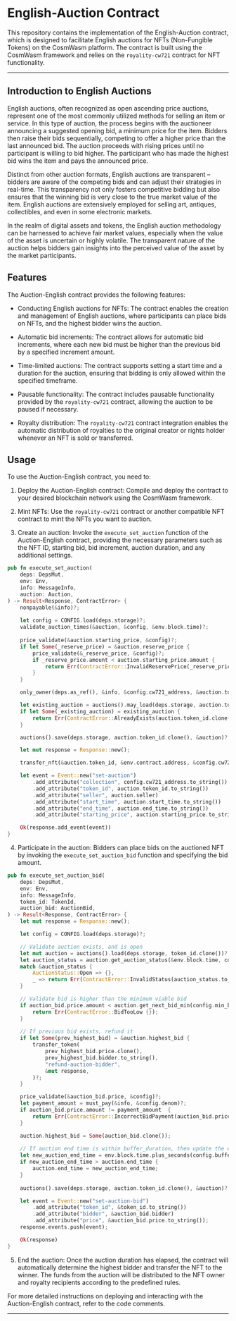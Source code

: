 # English-Auction Contract

This repository contains the implementation of the English-Auction contract, which is designed to facilitate English auctions for NFTs (Non-Fungible Tokens) on the CosmWasm platform. The contract is built using the CosmWasm framework and relies on the `royality-cw721` contract for NFT functionality.

---

## Introduction to English Auctions
English auctions, often recognized as open ascending price auctions, represent one of the most commonly utilized methods for selling an item or service. In this type of auction, the process begins with the auctioneer announcing a suggested opening bid, a minimum price for the item. Bidders then raise their bids sequentially, competing to offer a higher price than the last announced bid. The auction proceeds with rising prices until no participant is willing to bid higher. The participant who has made the highest bid wins the item and pays the announced price.

Distinct from other auction formats, English auctions are transparent – bidders are aware of the competing bids and can adjust their strategies in real-time. This transparency not only fosters competitive bidding but also ensures that the winning bid is very close to the true market value of the item. English auctions are extensively employed for selling art, antiques, collectibles, and even in some electronic markets.

In the realm of digital assets and tokens, the English auction methodology can be harnessed to achieve fair market values, especially when the value of the asset is uncertain or highly volatile. The transparent nature of the auction helps bidders gain insights into the perceived value of the asset by the market participants.

## Features

The Auction-English contract provides the following features:

- Conducting English auctions for NFTs: The contract enables the creation and management of English auctions, where participants can place bids on NFTs, and the highest bidder wins the auction.

- Automatic bid increments: The contract allows for automatic bid increments, where each new bid must be higher than the previous bid by a specified increment amount.

- Time-limited auctions: The contract supports setting a start time and a duration for the auction, ensuring that bidding is only allowed within the specified timeframe.

- Pausable functionality: The contract includes pausable functionality provided by the `royality-cw721` contract, allowing the auction to be paused if necessary.

- Royalty distribution: The `royality-cw721` contract integration enables the automatic distribution of royalties to the original creator or rights holder whenever an NFT is sold or transferred.

## Usage

To use the Auction-English contract, you need to:

1. Deploy the Auction-English contract: Compile and deploy the contract to your desired blockchain network using the CosmWasm framework.

2. Mint NFTs: Use the `royality-cw721` contract or another compatible NFT contract to mint the NFTs you want to auction.

3. Create an auction: Invoke the `execute_set_auction` function of the Auction-English contract, providing the necessary parameters such as the NFT ID, starting bid, bid increment, auction duration, and any additional settings.

```rust
pub fn execute_set_auction(
    deps: DepsMut,
    env: Env,
    info: MessageInfo,
    auction: Auction,
) -> Result<Response, ContractError> {
    nonpayable(&info)?;
    
    let config = CONFIG.load(deps.storage)?;
    validate_auction_times(&auction, &config, &env.block.time)?;
    
    price_validate(&auction.starting_price, &config)?;
    if let Some(_reserve_price) = &auction.reserve_price {
        price_validate(&_reserve_price, &config)?;
        if _reserve_price.amount < auction.starting_price.amount {
            return Err(ContractError::InvalidReservePrice(_reserve_price.amount, auction.starting_price.amount));
        }
    }

    only_owner(deps.as_ref(), &info, &config.cw721_address, &auction.token_id)?;

    let existing_auction = auctions().may_load(deps.storage, auction.token_id.clone())?;
    if let Some(_existing_auction) = existing_auction {
        return Err(ContractError::AlreadyExists(auction.token_id.clone()));
    }

    auctions().save(deps.storage, auction.token_id.clone(), &auction)?;

    let mut response = Response::new();

    transfer_nft(&auction.token_id, &env.contract.address, &config.cw721_address, &mut response)?;

    let event = Event::new("set-auction")
        .add_attribute("collection", config.cw721_address.to_string())
        .add_attribute("token_id", auction.token_id.to_string())
        .add_attribute("seller", auction.seller)
        .add_attribute("start_time", auction.start_time.to_string())
        .add_attribute("end_time", auction.end_time.to_string())
        .add_attribute("starting_price", auction.starting_price.to_string());

    Ok(response.add_event(event))
}

```

4. Participate in the auction: Bidders can place bids on the auctioned NFT by invoking the `execute_set_auction_bid` function and specifying the bid amount.

```rust
pub fn execute_set_auction_bid(
    deps: DepsMut,
    env: Env,
    info: MessageInfo,
    token_id: TokenId,
    auction_bid: AuctionBid,
) -> Result<Response, ContractError> {
    let mut response = Response::new();

    let config = CONFIG.load(deps.storage)?; 

    // Validate auction exists, and is open
    let mut auction = auctions().load(deps.storage, token_id.clone())?;
    let auction_status = auction.get_auction_status(&env.block.time, config.closed_duration);
    match &auction_status {
        AuctionStatus::Open => {},
        _ => return Err(ContractError::InvalidStatus(auction_status.to_string())),
    }

    // Validate bid is higher than the minimum viable bid
    if auction_bid.price.amount < auction.get_next_bid_min(config.min_bid_increment) {
        return Err(ContractError::BidTooLow {});
    }
    
    // If previous bid exists, refund it
    if let Some(prev_highest_bid) = &auction.highest_bid {
        transfer_token(
            prev_highest_bid.price.clone(),
            prev_highest_bid.bidder.to_string(),
            "refund-auction-bidder",
            &mut response,
        )?;
    }

    price_validate(&auction_bid.price, &config)?;
    let payment_amount = must_pay(&info, &config.denom)?;
    if auction_bid.price.amount != payment_amount  {
        return Err(ContractError::IncorrectBidPayment(auction_bid.price.amount, payment_amount));
    }

    auction.highest_bid = Some(auction_bid.clone());
    
    // If auction end time is within buffer_duration, then update the end time
    let new_auction_end_time = env.block.time.plus_seconds(config.buffer_duration);
    if new_auction_end_time > auction.end_time {
        auction.end_time = new_auction_end_time;
    }
    
    auctions().save(deps.storage, auction.token_id.clone(), &auction)?;

    let event = Event::new("set-auction-bid")
        .add_attribute("token_id", &token_id.to_string())
        .add_attribute("bidder", &auction_bid.bidder)
        .add_attribute("price", &auction_bid.price.to_string());
    response.events.push(event);

    Ok(response)
}
```

5. End the auction: Once the auction duration has elapsed, the contract will automatically determine the highest bidder and transfer the NFT to the winner. The funds from the auction will be distributed to the NFT owner and royalty recipients according to the predefined rules.

For more detailed instructions on deploying and interacting with the Auction-English contract, refer to the code comments.

---